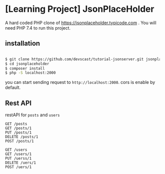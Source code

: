 # [Learning Project] JsonPlaceHolder
A hard coded PHP clone of https://jsonplaceholder.typicode.com
. 
You will need PHP 7.4 to run this project.

## installation
```bash

$ git clone https://github.com/devscast/tutorial-jsonserver.git jsonplaceholder
$ cd jsonplaceholder
$ composer install 
$ php -S localhost:2000
```

you can start sending request to ```http://localhost:2000```. cors is enable by default.

## Rest API
restAPI for ``posts`` and ```users```
```http request
GET /posts
GET /posts/1
PUT /posts/1
DELETE /posts/1
POST /posts/1

GET /users
GET /users/1
PUT /uerss/1
DELETE /uers/1
POST /uers/1
```
